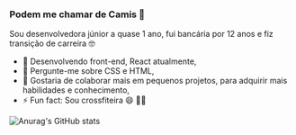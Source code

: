 ### Podem me chamar de Camis 👋

Sou desenvolvedora júnior a quase 1 ano, fui bancária por 12 anos e fiz transição de carreira 🤓

- 🌱 Desenvolvendo front-end, React atualmente,
- 💬 Pergunte-me sobre CSS e HTML,
- 🤔 Gostaria de colaborar mais em pequenos projetos, para adquirir mais habilidades e conhecimento, 
- ⚡ Fun fact: Sou crossfiteira 😄 🏋️‍♀️

![Anurag's GitHub stats](https://github-readme-stats.vercel.app/api?username=cami-lima&show_icons=true&theme=radical)

